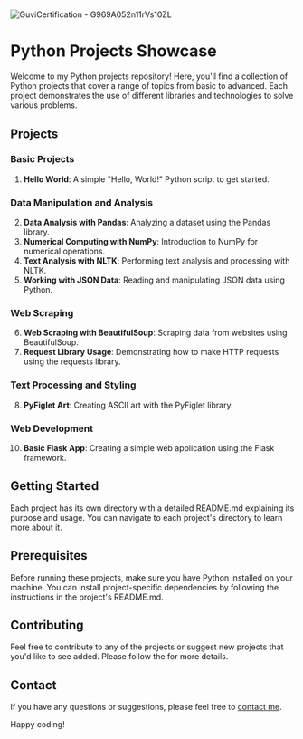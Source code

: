 # 
![GuviCertification - G969A052n11rVs10ZL](https://github.com/insshubh/ML-AND-Python/assets/110806514/abb682d5-2420-452b-bbac-9b91469ac3e4)
# Python Projects Showcase

Welcome to my Python projects repository! Here, you'll find a collection of Python projects that cover a range of topics from basic to advanced. Each project demonstrates the use of different libraries and technologies to solve various problems.

## Projects

### Basic Projects
1. **Hello World**: A simple "Hello, World!" Python script to get started.

### Data Manipulation and Analysis
2. **Data Analysis with Pandas**: Analyzing a dataset using the Pandas library.
3. **Numerical Computing with NumPy**: Introduction to NumPy for numerical operations.
4. **Text Analysis with NLTK**: Performing text analysis and processing with NLTK.
5. **Working with JSON Data**: Reading and manipulating JSON data using Python.

### Web Scraping
6. **Web Scraping with BeautifulSoup**: Scraping data from websites using BeautifulSoup.
7. **Request Library Usage**: Demonstrating how to make HTTP requests using the requests library.

### Text Processing and Styling
8. **PyFiglet Art**: Creating ASCII art with the PyFiglet library.
### Web Development
10. **Basic Flask App**: Creating a simple web application using the Flask framework.

## Getting Started
Each project has its own directory with a detailed README.md explaining its purpose and usage. You can navigate to each project's directory to learn more about it.

## Prerequisites
Before running these projects, make sure you have Python installed on your machine. You can install project-specific dependencies by following the instructions in the project's README.md.

## Contributing
Feel free to contribute to any of the projects or suggest new projects that you'd like to see added. Please follow the for more details.

## Contact
If you have any questions or suggestions, please feel free to [contact me](mailto:insshubh22@gmail.com).

Happy coding!
